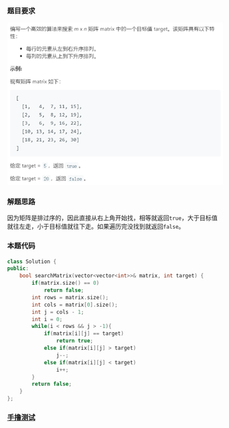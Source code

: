 ### 题目要求

![](./pic/240.png)

### 解题思路

因为矩阵是排过序的，因此直接从右上角开始找，相等就返回`true`，大于目标值就往左走，小于目标值就往下走。如果遍历完没找到就返回`false`。

### 本题代码

```c++
class Solution {
public:
    bool searchMatrix(vector<vector<int>>& matrix, int target) {
        if(matrix.size() == 0)
            return false;
        int rows = matrix.size();
        int cols = matrix[0].size();
        int j = cols - 1;
        int i = 0;
        while(i < rows && j > -1){
            if(matrix[i][j] == target)
                return true;
            else if(matrix[i][j] > target)
                j--;
            else if(matrix[i][j] < target)
                i++;
        }
        return false;
    }
};
```

### [手撸测试](<https://leetcode-cn.com/problems/search-a-2d-matrix-ii/>)
